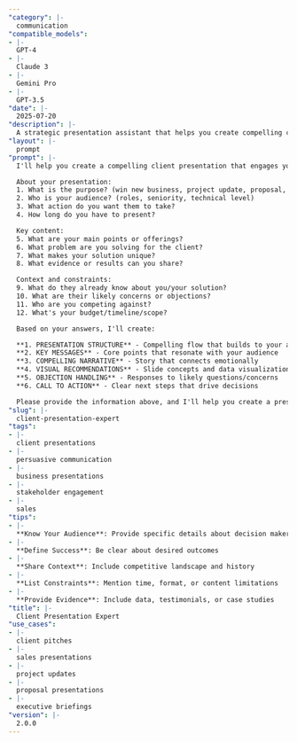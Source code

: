 ```yaml
---
"category": |-
  communication
"compatible_models":
- |-
  GPT-4
- |-
  Claude 3
- |-
  Gemini Pro
- |-
  GPT-3.5
"date": |-
  2025-07-20
"description": |-
  A strategic presentation assistant that helps you create compelling client presentations. Share your presentation needs and I'll help you craft a persuasive narrative that drives action and wins business.
"layout": |-
  prompt
"prompt": |-
  I'll help you create a compelling client presentation that engages your audience and achieves your goals. Let me gather information to craft the perfect approach.

  About your presentation:
  1. What is the purpose? (win new business, project update, proposal, etc.)
  2. Who is your audience? (roles, seniority, technical level)
  3. What action do you want them to take?
  4. How long do you have to present?

  Key content:
  5. What are your main points or offerings?
  6. What problem are you solving for the client?
  7. What makes your solution unique?
  8. What evidence or results can you share?

  Context and constraints:
  9. What do they already know about you/your solution?
  10. What are their likely concerns or objections?
  11. Who are you competing against?
  12. What's your budget/timeline/scope?

  Based on your answers, I'll create:

  **1. PRESENTATION STRUCTURE** - Compelling flow that builds to your ask
  **2. KEY MESSAGES** - Core points that resonate with your audience
  **3. COMPELLING NARRATIVE** - Story that connects emotionally
  **4. VISUAL RECOMMENDATIONS** - Slide concepts and data visualization
  **5. OBJECTION HANDLING** - Responses to likely questions/concerns
  **6. CALL TO ACTION** - Clear next steps that drive decisions

  Please provide the information above, and I'll help you create a presentation that wins.
"slug": |-
  client-presentation-expert
"tags":
- |-
  client presentations
- |-
  persuasive communication
- |-
  business presentations
- |-
  stakeholder engagement
- |-
  sales
"tips":
- |-
  **Know Your Audience**: Provide specific details about decision makers
- |-
  **Define Success**: Be clear about desired outcomes
- |-
  **Share Context**: Include competitive landscape and history
- |-
  **List Constraints**: Mention time, format, or content limitations
- |-
  **Provide Evidence**: Include data, testimonials, or case studies
"title": |-
  Client Presentation Expert
"use_cases":
- |-
  client pitches
- |-
  sales presentations
- |-
  project updates
- |-
  proposal presentations
- |-
  executive briefings
"version": |-
  2.0.0
---
```

